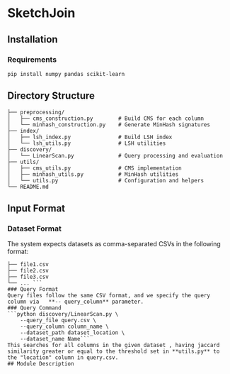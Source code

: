 # SketchJoin
## Installation
### Requirements

```pip install numpy pandas scikit-learn```
## Directory Structure 
``` . 
├── preprocessing/ 
│   ├── cms_construction.py        # Build CMS for each column 
│   └── minhash_construction.py    # Generate MinHash signatures 
├── index/
│   ├── lsh_index.py               # Build LSH index 
│   └── lsh_utils.py               # LSH utilities 
├── discovery/
│   └── LinearScan.py              # Query processing and evaluation 
├── utils/
│   ├── cms_utils.py               # CMS implementation 
│   ├── minhash_utils.py           # MinHash utilities 
│   └── utils.py                   # Configuration and helpers 
└── README.md
```
## Input Format 
### Dataset Format 
The system expects datasets as  comma-separated CSVs  in the following format:
``` dataset_folder/
├── file1.csv
├── file2.csv
├── file3.csv
└── ... ```
### Query Format
Query files follow the same CSV format, and we specify the query column via   **-- query_column** parameter.
### Query Command 
```python discovery/LinearScan.py \
    --query_file query.csv \
    --query_column column_name \
    --dataset_path dataset_location \
    --dataset_name Name```
This searches for all columns in the given dataset , having jaccard similarity greater or equal to the threshold set in **utils.py** to the "location" column in query.csv.
## Module Description

